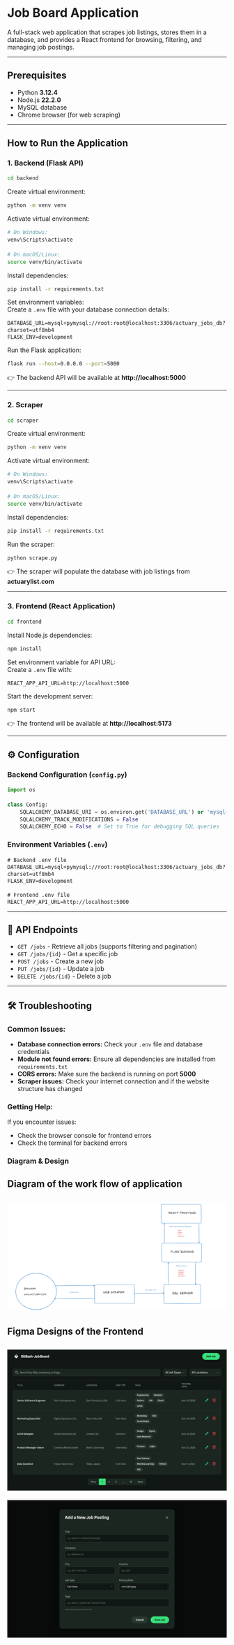# Job Board Application

A full-stack web application that scrapes job listings, stores them in a database, and provides a React frontend for browsing, filtering, and managing job postings.

---

##  Prerequisites
- Python **3.12.4**
- Node.js **22.2.0**
- MySQL database
- Chrome browser (for web scraping)

---

##  How to Run the Application

### 1. Backend (Flask API)
```bash
cd backend
```

Create virtual environment:
```bash
python -m venv venv
```

Activate virtual environment:
```bash
# On Windows:
venv\Scripts\activate

# On macOS/Linux:
source venv/bin/activate
```

Install dependencies:
```bash
pip install -r requirements.txt
```

Set environment variables:  
Create a `.env` file with your database connection details:
```env
DATABASE_URL=mysql+pymysql://root:root@localhost:3306/actuary_jobs_db?charset=utf8mb4
FLASK_ENV=development
```

Run the Flask application:
```bash
flask run --host=0.0.0.0 --port=5000
```

👉 The backend API will be available at **http://localhost:5000**

---

### 2. Scraper
```bash
cd scraper
```

Create virtual environment:
```bash
python -m venv venv
```

Activate virtual environment:
```bash
# On Windows:
venv\Scripts\activate

# On macOS/Linux:
source venv/bin/activate
```

Install dependencies:
```bash
pip install -r requirements.txt
```

Run the scraper:
```bash
python scrape.py
```

👉 The scraper will populate the database with job listings from **actuarylist.com**

---

### 3. Frontend (React Application)
```bash
cd frontend
```

Install Node.js dependencies:
```bash
npm install
```

Set environment variable for API URL:  
Create a `.env` file with:
```env
REACT_APP_API_URL=http://localhost:5000
```

Start the development server:
```bash
npm start
```

👉 The frontend will be available at **http://localhost:5173**

---

## ⚙️ Configuration

### Backend Configuration (`config.py`)
```python
import os

class Config:
    SQLALCHEMY_DATABASE_URI = os.environ.get('DATABASE_URL') or 'mysql+pymysql://root:root@localhost:3306/actuary_jobs_db?charset=utf8mb4'
    SQLALCHEMY_TRACK_MODIFICATIONS = False
    SQLALCHEMY_ECHO = False  # Set to True for debugging SQL queries
```

### Environment Variables (`.env`)
```env
# Backend .env file
DATABASE_URL=mysql+pymysql://root:root@localhost:3306/actuary_jobs_db?charset=utf8mb4
FLASK_ENV=development

# Frontend .env file
REACT_APP_API_URL=http://localhost:5000
```

---

## 📡 API Endpoints

- `GET /jobs` - Retrieve all jobs (supports filtering and pagination)
- `GET /jobs/{id}` - Get a specific job
- `POST /jobs` - Create a new job
- `PUT /jobs/{id}` - Update a job
- `DELETE /jobs/{id}` - Delete a job

---

## 🛠 Troubleshooting

### Common Issues:
- **Database connection errors:** Check your `.env` file and database credentials
- **Module not found errors:** Ensure all dependencies are installed from `requirements.txt`
- **CORS errors:** Make sure the backend is running on port **5000**
- **Scraper issues:** Check your internet connection and if the website structure has changed

### Getting Help:
If you encounter issues:
- Check the browser console for frontend errors
- Check the terminal for backend errors

### Diagram & Design

## Diagram of the work flow of application
![alt text](./job_portal_flow.png)
---
## Figma Designs of the Frontend
![alt text](./jobs.png)
---
![alt text](./form.png)
